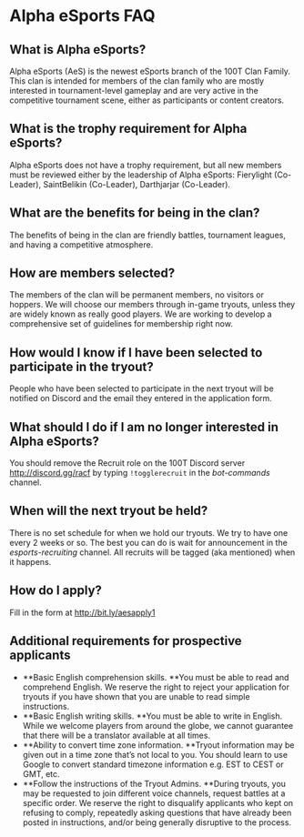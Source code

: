 # Alpha eSports FAQ

## What is Alpha eSports?

Alpha eSports (AeS) is the newest eSports branch of the 100T Clan Family. This clan is intended for members of the clan family who are mostly interested in tournament-level gameplay and are very active in the competitive tournament scene, either as participants or content creators.

## What is the trophy requirement for Alpha eSports?

Alpha eSports does not have a trophy requirement, but all new members must be reviewed either by the leadership of Alpha eSports: Fierylight (Co-Leader), SaintBelikin (Co-Leader), Darthjarjar (Co-Leader).

## What are the benefits for being in the clan?

The benefits of being in the clan are friendly battles, tournament leagues, and having a competitive atmosphere.

## How are members selected?

The members of the clan will be permanent members, no visitors or hoppers. We will choose our members through in-game tryouts, unless they are widely known as really good players. We are working to develop a comprehensive set of guidelines for membership right now.

## How would I know if I have been selected to participate in the tryout?

People who have been selected to participate in the next tryout will be notified on Discord and the email they entered in the application form.

## What should I do if I am no longer interested in Alpha eSports?

You should remove the Recruit role on the 100T Discord server http://discord.gg/racf by typing `!togglerecruit` in the *bot-commands* channel.

## When will the next tryout be held?

There is no set schedule for when we hold our tryouts. We try to have one every 2 weeks or so. The best you can do is wait for announcement in the *esports-recruiting* channel. All recruits will be tagged (aka mentioned) when it happens.

## How do I apply?

Fill in the form at http://bit.ly/aesapply1

## Additional requirements for prospective applicants

* **Basic English comprehension skills. **You must be able to read and comprehend English. We reserve the right to reject your application for tryouts if you have shown that you are unable to read simple instructions.
* **Basic English writing skills. **You must be able to write in English. While we welcome players from around the globe, we cannot guarantee that there will be a translator available at all times.
* **Ability to convert time zone information. **Tryout information may be given out in a time zone that’s not local to you. You should learn to use Google to convert standard timezone information e.g. EST to CEST or GMT, etc.
* **Follow the instructions of the Tryout Admins. **During tryouts, you may be requested to join different voice channels, request battles at a specific order. We reserve the right to disqualify applicants who kept on refusing to comply, repeatedly asking questions that have already been posted in instructions, and/or being generally disruptive to the process.
